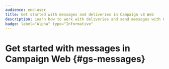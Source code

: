 ```yaml
---
audience: end-user
title: Get started with messages and deliveries in Campaign v8 Web
description: Learn how to work with deliveries and send messages with Campaign Web
badge: label="Alpha" type="Informative"
---
```

# Get started with messages in Campaign Web {#gs-messages}
